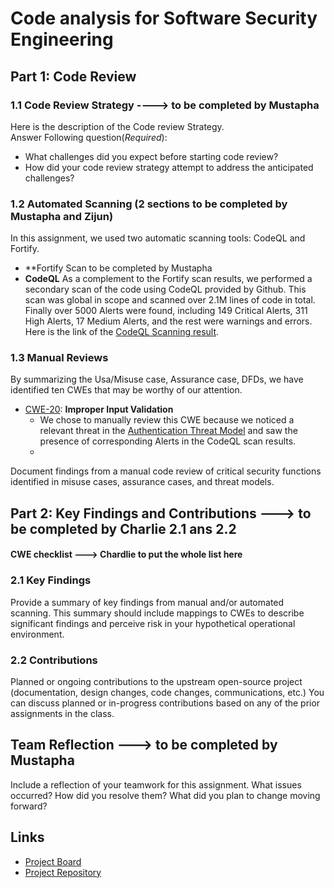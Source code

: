 # Code analysis for Software Security Engineering
## Part 1: Code Review
### 1.1 Code Review Strategy   ----> to be completed by Mustapha 
Here is the description of the Code review Strategy. <br>
Answer Following question(*Required*):
- What challenges did you expect before starting code review?
- How did your code review strategy attempt to address the anticipated challenges?

### 1.2 Automated Scanning  (2 sections to be completed by Mustapha and Zijun)
In this assignment, we used two automatic scanning tools: CodeQL and Fortify.
-  **Fortify Scan to be completed by Mustapha
- **CodeQL**
As a complement to the Fortify scan results, we performed a secondary scan of the code using CodeQL provided by Github. This scan was global in scope and scanned over 2.1M lines of code in total. Finally over 5000 Alerts were found, including 149 Critical Alerts, 311 High Alerts, 17 Medium Alerts, and the rest were warnings and errors.
Here is the link of the [CodeQL Scanning result](https://github.com/zijunmei/elasticsearch/security/code-scanning).

### 1.3 Manual Reviews
By summarizing the Usa/Misuse case, Assurance case, DFDs, we have identified ten CWEs that may be worthy of our attention.

- [CWE-20](https://cwe.mitre.org/data/definitions/20.html): **Improper Input Validation**
   - We chose to manually review this CWE because we noticed a relevant threat in the [Authentication Threat Model](https://htmlpreview.github.io/?https://github.com/zijunmei/Software_Assurance/blob/main/Authentication_Threat_Model_Report.htm) and saw the presence of corresponding Alerts in the CodeQL scan results.
   - 




Document findings from a manual code review of critical security functions identified in misuse cases, assurance cases, and threat models.

## Part 2: Key Findings and Contributions  ---> to be completed by Charlie 2.1 ans 2.2

#### CWE checklist ---> Chardlie to put the whole list here  

### 2.1 Key Findings
Provide a summary of key findings from manual and/or automated scanning. This summary should include mappings to CWEs to describe significant findings and perceive risk in your hypothetical operational environment.
### 2.2 Contributions
Planned or ongoing contributions to the upstream open-source project (documentation, design changes, code changes, communications, etc.) You can discuss planned or in-progress contributions based on any of the prior assignments in the class.

## Team Reflection  ---> to be completed by Mustapha 
Include a reflection of your teamwork for this assignment. What issues occurred? How did you resolve them? What did you plan to change moving forward?
## Links
- [Project Board]()
- [Project Repository]()
